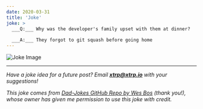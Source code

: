 ```yaml
---
date: 2020-03-31
title: 'Joke'
joke: >
  ___Q:___ Why was the developer's family upset with them at dinner?
  
  ___A:___ They forgot to git squash before going home
---
```


![Joke Image](https://private.xtrp.io/projects/DailyDeveloperJokes/public_image_server/images/5e1258eb1a429.png)

---
*Have a joke idea for a future post? Email **[xtrp@xtrp.io](mailto:xtrp@xtrp.io)** with your suggestions!*

*This joke comes from [Dad-Jokes GitHub Repo by Wes Bos](https://github.com/wesbos/dad-jokes) (thank you!), whose owner has given me permission to use this joke with credit.*

<!-- 
Joke text:
**Q:** Why was the developer's family upset with them at dinner?

**A:** They forgot to git squash before going home
 -->

